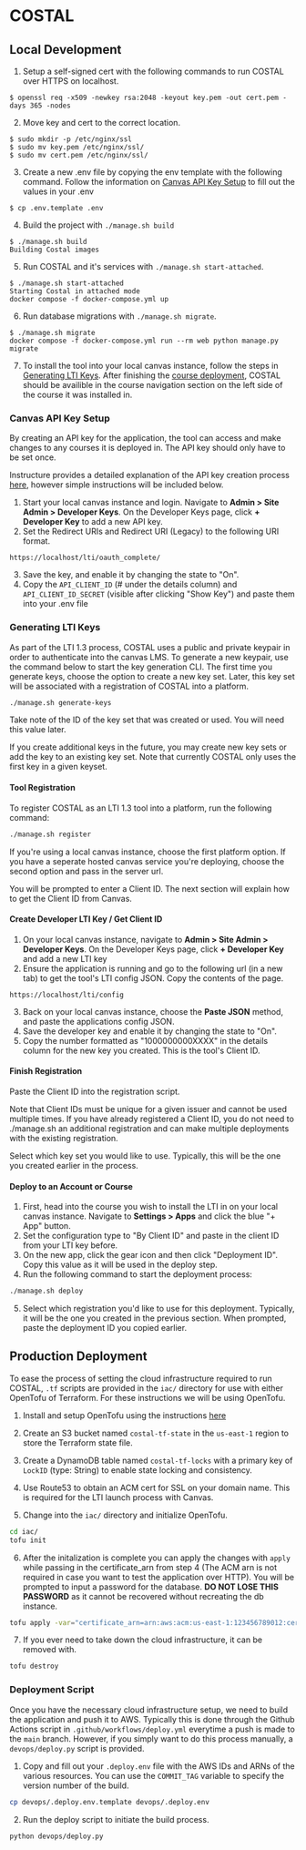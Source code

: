 # COSTAL

## Local Development

1. Setup a self-signed cert with the following commands to run COSTAL over HTTPS on localhost.
```
$ openssl req -x509 -newkey rsa:2048 -keyout key.pem -out cert.pem -days 365 -nodes
``` 

2. Move key and cert to the correct location.
```
$ sudo mkdir -p /etc/nginx/ssl
$ sudo mv key.pem /etc/nginx/ssl/
$ sudo mv cert.pem /etc/nginx/ssl/
```

3. Create a new .env file by copying the env template with the following command. Follow the information on [Canvas API Key Setup](#canvas-api-key-setup) to fill out the values in your .env
```
$ cp .env.template .env
```

4. Build the project with `./manage.sh build`
```
$ ./manage.sh build
Building Costal images
```

5. Run COSTAL and it's services with `./manage.sh start-attached`.
```
$ ./manage.sh start-attached
Starting Costal in attached mode
docker compose -f docker-compose.yml up
```

6. Run database migrations with `./manage.sh migrate`.
```
$ ./manage.sh migrate
docker compose -f docker-compose.yml run --rm web python manage.py migrate
```

7. To install the tool into your local canvas instance, follow the steps in [Generating LTI Keys](#generating-lti-keys). After finishing the [course deployment](#deploy-to-an-account-or-course), COSTAL should be availible in the course navigation section on the left side of the course it was installed in.

### Canvas API Key Setup

By creating an API key for the application, the tool can access and make changes to any courses it is deployed in. The API key should only have to be set once.

Instructure provides a detailed explanation of the API key creation process [here](https://community.canvaslms.com/t5/Admin-Guide/How-do-I-add-a-developer-API-key-for-an-account/ta-p/259), however simple instructions will be included below.

1. Start your local canvas instance and login. Navigate to **Admin > Site Admin > Developer Keys**. On the Developer Keys page, click **+ Developer Key** to add a new API key.
2. Set the Redirect URIs and Redirect URI (Legacy) to the following URI format.
```
https://localhost/lti/oauth_complete/
```
3. Save the key, and enable it by changing the state to "On".
4. Copy the `API_CLIENT_ID` (# under the details column) and `API_CLIENT_ID_SECRET` (visible after clicking "Show Key") and paste them into your .env file

### Generating LTI Keys

As part of the LTI 1.3 process, COSTAL uses a public and private keypair in order to authenticate into the canvas LMS. To generate a new keypair, use the command below to start the key generation CLI. The first time you generate keys, choose the option to create a new key set. Later, this key set will be associated with a registration of COSTAL into a platform.

```sh
./manage.sh generate-keys 
```

Take note of the ID of the key set that was created or used. You will need this value later.

If you create additional keys in the future, you may create new key sets or add the key to an existing key set. Note that currently COSTAL only uses the first key in a given keyset.

#### Tool Registration

To register COSTAL as an LTI 1.3 tool into a platform, run the following command:

```sh
./manage.sh register
```

If you're using a local canvas instance, choose the first platform option. If you have a seperate hosted canvas service you're deploying, choose the second option and pass in the server url. 

You will be prompted to enter a Client ID. The next section will explain how to get the Client ID from Canvas.

#### Create Developer LTI Key / Get Client ID

1. On your local canvas instance, navigate to **Admin > Site Admin > Developer Keys**. On the Developer Keys page, click **+ Developer Key** and add a new LTI key
2. Ensure the application is running and go to the following url (in a new tab) to get the tool's LTI config JSON. Copy the contents of the page.
```
https://localhost/lti/config
```
3. Back on your local canvas instance, choose the **Paste JSON** method, and paste the applications config JSON. 
4. Save the developer key and enable it by changing the state to "On".
5. Copy the number formatted as "1000000000XXXX" in the details column for the new key you created. This is the tool's Client ID.

#### Finish Registration

Paste the Client ID into the registration script.

Note that Client IDs must be unique for a given issuer and cannot be used multiple times. If you have already registered a Client ID, you do not need to ./manage.sh an additional registration and can make multiple deployments with the existing registration.

Select which key set you would like to use. Typically, this will be the one you created earlier in the process.

#### Deploy to an Account or Course

1. First, head into the course you wish to install the LTI in on your local canvas instance. Navigate to **Settings > Apps** and click the blue "+ App" button.
2. Set the configuration type to "By Client ID" and paste in the client ID from your LTI key before.
3. On the new app, click the gear icon and then click "Deployment ID". Copy this value as it will be used in the deploy step.
4. Run the following command to start the deployment process:
```sh
./manage.sh deploy
```
5. Select which registration you'd like to use for this deployment. Typically, it will be the one you created in the previous section. When prompted, paste the deployment ID you copied earlier.

## Production Deployment

To ease the process of setting the cloud infrastructure required to run COSTAL, `.tf` scripts are provided in the `iac/` directory for use with either OpenTofu of Terraform. For these instructions we will be using OpenTofu.

1. Install and setup OpenTofu using the instructions [here](https://opentofu.org/docs/intro/install/)

2. Create an S3 bucket named `costal-tf-state` in the `us-east-1` region to store the Terraform state file.

3. Create a DynamoDB table named `costal-tf-locks` with a primary key of `LockID` (type: String) to enable state locking and consistency.

4. Use Route53 to obtain an ACM cert for SSL on your domain name. This is required for the LTI launch process with Canvas.

5. Change into the `iac/` directory and initialize OpenTofu.
```sh
cd iac/
tofu init
```

6. After the initalization is complete you can apply the changes with `apply` while passing in the certificate_arn from step 4 (The ACM arn is not required in case you want to test the application over HTTP). You will be prompted to input a password for the database. **DO NOT LOSE THIS PASSWORD** as it cannot be recovered without recreating the db instance.
```sh
tofu apply -var="certificate_arn=arn:aws:acm:us-east-1:123456789012:certificate/EXAMPLE"
```

7. If you ever need to take down the cloud infrastructure, it can be removed with.
```sh
tofu destroy
```

### Deployment Script

Once you have the necessary cloud infrastructure setup, we need to build the application and push it to AWS. Typically this is done through the Github Actions script in `.github/workflows/deploy.yml` everytime a push is made to the `main` branch. However, if you simply want to do this process manually, a `devops/deploy.py` script is provided.

1. Copy and fill out your `.deploy.env` file with the AWS IDs and ARNs of the various resources. You can use the `COMMIT_TAG` variable to specify the version number of the build.
```sh
cp devops/.deploy.env.template devops/.deploy.env
```

2. Run the deploy script to initiate the build process.
```sh
python devops/deploy.py
```
